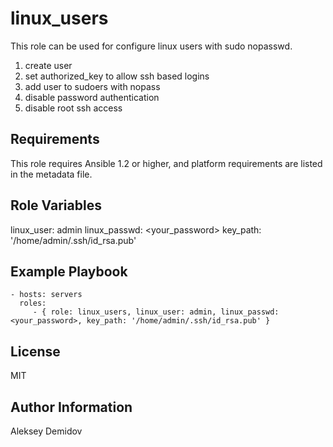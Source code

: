 linux_users
=========

This role can be used for configure linux users with sudo nopasswd.
1) create user
2) set authorized_key to allow ssh based logins
3) add user to sudoers with nopass
4) disable password authentication
5) disable root ssh access

Requirements
------------

This role requires Ansible 1.2 or higher, and platform requirements are listed in the metadata file.

Role Variables
--------------

linux_user: admin
linux_passwd: <your_password>
key_path: '/home/admin/.ssh/id_rsa.pub'

Example Playbook
----------------

    - hosts: servers
      roles:
         - { role: linux_users, linux_user: admin, linux_passwd: <your_password>, key_path: '/home/admin/.ssh/id_rsa.pub' }

License
-------

MIT

Author Information
------------------

Aleksey Demidov